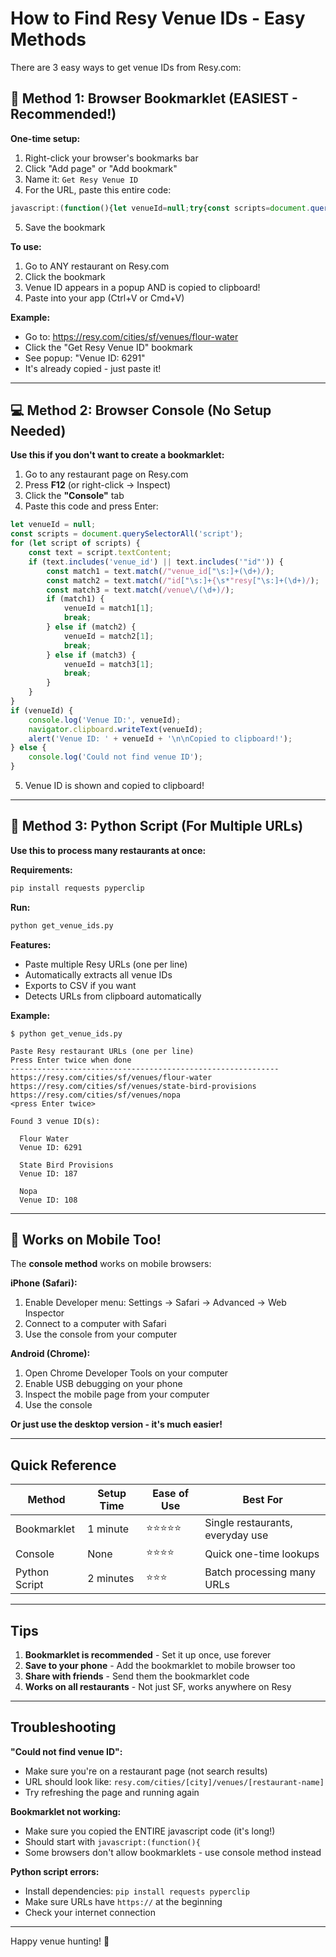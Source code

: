 # How to Find Resy Venue IDs - Easy Methods

There are 3 easy ways to get venue IDs from Resy.com:

## 🔖 Method 1: Browser Bookmarklet (EASIEST - Recommended!)

**One-time setup:**
1. Right-click your browser's bookmarks bar
2. Click "Add page" or "Add bookmark"
3. Name it: `Get Resy Venue ID`
4. For the URL, paste this entire code:

```javascript
javascript:(function(){let venueId=null;try{const scripts=document.querySelectorAll('script');for(let script of scripts){const text=script.textContent;if(text.includes('venue_id')||text.includes('"id"')){const match1=text.match(/"venue_id["\s:]+(\d+)/);const match2=text.match(/"id["\s:]+{\s*"resy["\s:]+(\d+)/);const match3=text.match(/venue\/(\d+)/);if(match1){venueId=match1[1];break}else if(match2){venueId=match2[1];break}else if(match3){venueId=match3[1];break}}}}catch(e){}if(venueId){alert('Venue ID: '+venueId+'\n\nCopied to clipboard!');navigator.clipboard.writeText(venueId)}else{alert('Could not find venue ID on this page.\n\nMake sure you are on a Resy restaurant page.')}})();
```

5. Save the bookmark

**To use:**
1. Go to ANY restaurant on Resy.com
2. Click the bookmark
3. Venue ID appears in a popup AND is copied to clipboard!
4. Paste into your app (Ctrl+V or Cmd+V)

**Example:**
- Go to: https://resy.com/cities/sf/venues/flour-water
- Click the "Get Resy Venue ID" bookmark
- See popup: "Venue ID: 6291"
- It's already copied - just paste it!

---

## 💻 Method 2: Browser Console (No Setup Needed)

**Use this if you don't want to create a bookmarklet:**

1. Go to any restaurant page on Resy.com
2. Press **F12** (or right-click → Inspect)
3. Click the **"Console"** tab
4. Paste this code and press Enter:

```javascript
let venueId = null;
const scripts = document.querySelectorAll('script');
for (let script of scripts) {
    const text = script.textContent;
    if (text.includes('venue_id') || text.includes('"id"')) {
        const match1 = text.match(/"venue_id["\s:]+(\d+)/);
        const match2 = text.match(/"id["\s:]+{\s*"resy["\s:]+(\d+)/);
        const match3 = text.match(/venue\/(\d+)/);
        if (match1) {
            venueId = match1[1];
            break;
        } else if (match2) {
            venueId = match2[1];
            break;
        } else if (match3) {
            venueId = match3[1];
            break;
        }
    }
}
if (venueId) {
    console.log('Venue ID:', venueId);
    navigator.clipboard.writeText(venueId);
    alert('Venue ID: ' + venueId + '\n\nCopied to clipboard!');
} else {
    console.log('Could not find venue ID');
}
```

5. Venue ID is shown and copied to clipboard!

---

## 🐍 Method 3: Python Script (For Multiple URLs)

**Use this to process many restaurants at once:**

**Requirements:**
```bash
pip install requests pyperclip
```

**Run:**
```bash
python get_venue_ids.py
```

**Features:**
- Paste multiple Resy URLs (one per line)
- Automatically extracts all venue IDs
- Exports to CSV if you want
- Detects URLs from clipboard automatically

**Example:**
```
$ python get_venue_ids.py

Paste Resy restaurant URLs (one per line)
Press Enter twice when done
------------------------------------------------------------
https://resy.com/cities/sf/venues/flour-water
https://resy.com/cities/sf/venues/state-bird-provisions
https://resy.com/cities/sf/venues/nopa
<press Enter twice>

Found 3 venue ID(s):

  Flour Water
  Venue ID: 6291

  State Bird Provisions
  Venue ID: 187

  Nopa
  Venue ID: 108
```

---

## 📱 Works on Mobile Too!

The **console method** works on mobile browsers:

**iPhone (Safari):**
1. Enable Developer menu: Settings → Safari → Advanced → Web Inspector
2. Connect to a computer with Safari
3. Use the console from your computer

**Android (Chrome):**
1. Open Chrome Developer Tools on your computer
2. Enable USB debugging on your phone
3. Inspect the mobile page from your computer
4. Use the console

**Or just use the desktop version - it's much easier!**

---

## Quick Reference

| Method | Setup Time | Ease of Use | Best For |
|--------|------------|-------------|----------|
| Bookmarklet | 1 minute | ⭐⭐⭐⭐⭐ | Single restaurants, everyday use |
| Console | None | ⭐⭐⭐⭐ | Quick one-time lookups |
| Python Script | 2 minutes | ⭐⭐⭐ | Batch processing many URLs |

---

## Tips

1. **Bookmarklet is recommended** - Set it up once, use forever
2. **Save to your phone** - Add the bookmarklet to mobile browser too
3. **Share with friends** - Send them the bookmarklet code
4. **Works on all restaurants** - Not just SF, works anywhere on Resy

---

## Troubleshooting

**"Could not find venue ID":**
- Make sure you're on a restaurant page (not search results)
- URL should look like: `resy.com/cities/[city]/venues/[restaurant-name]`
- Try refreshing the page and running again

**Bookmarklet not working:**
- Make sure you copied the ENTIRE javascript code (it's long!)
- Should start with `javascript:(function(){`
- Some browsers don't allow bookmarklets - use console method instead

**Python script errors:**
- Install dependencies: `pip install requests pyperclip`
- Make sure URLs have `https://` at the beginning
- Check your internet connection

---

Happy venue hunting! 🎯
